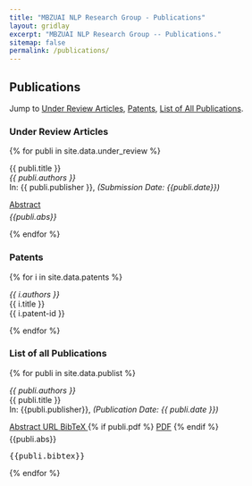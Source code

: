 ```yaml
---
title: "MBZUAI NLP Research Group - Publications"
layout: gridlay
excerpt: "MBZUAI NLP Research Group -- Publications."
sitemap: false
permalink: /publications/
---
```


<h2>Publications</h2>

Jump to [Under Review Articles](#under-review-articles), [Patents](#patents), [List of All Publications](#list-of-all-publications).

<h3 id="under-review-articles"> Under Review Articles </h3>

{% for publi in site.data.under_review %}
  
  <span class="navy">{{ publi.title }}</span><br />
  <em>{{ publi.authors }} </em><br />
  In: {{ publi.publisher }}, <i>(Submission Date: {{publi.date}})</i>
<div class="row" style="margin-bottom:5px">
  <div class="col-sm-12 clearfix">
  <a class="small-sky-btn" data-toggle="collapse" href="#abs-{{ forloop.index }}" role="button" aria-expanded="false" aria-controls="abs-{{ forloop.index }}">
    Abstract
  </a>
</div>
</div>
<div class="collapse" id="abs-{{ forloop.index }}">
    <i>{{publi.abs}}</i>
</div>

{% endfor %}

<h3 id="patents"> Patents </h3>

{% for i in site.data.patents %}

  <em>{{ i.authors }} </em><br />
  {{ i.title }} <br />
  <span class="sky">{{ i.patent-id }}</span>

{% endfor %}

<h3 id="list-of-all-publications"> List of all Publications </h3>

{% for publi in site.data.publist %}

  <em>{{ publi.authors }} </em><br />
  <span class="navy">{{ publi.title }}</span><br />
  In: {{publi.publisher}}, <i>(Publication Date: {{ publi.date }})</i>
<div class="row" style="margin-bottom:5px">
  <div class="col-sm-12 clearfix">
  <a class="small-sky-btn" data-toggle="collapse" href="#abstract-{{ forloop.index }}" role="button" aria-expanded="false" aria-controls="abstract-{{ forloop.index }}">
    Abstract
  </a>
  <a class="small-sky-btn" href="{{ publi.url }}" target="_blank">
    URL
  </a>
  <a class="small-sky-btn" data-toggle="collapse" href="#bibtex-{{ forloop.index }}" role="button" aria-expanded="false" aria-controls="bibtex-{{ forloop.index }}">
    BibTeX
  </a>
{% if publi.pdf %}
  <a class="small-sky-btn" href="{{ publi.pdf }}" target="_blank">PDF</a>
{% endif %}
</div>
</div>

<div class="collapse" id="abstract-{{ forloop.index }}">
    {{publi.abs}}
</div>

<div class="collapse" id="bibtex-{{ forloop.index }}">
   <pre>{{publi.bibtex}}</pre>
</div>
{% endfor %}